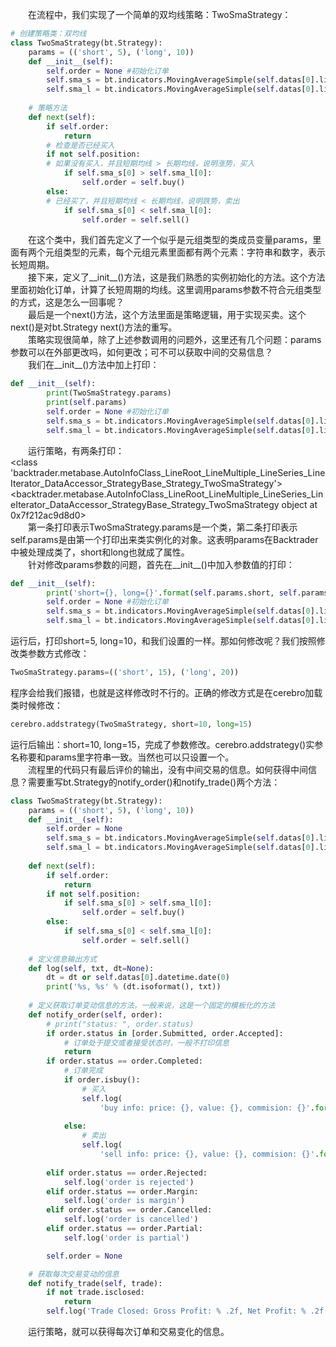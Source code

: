 &emsp;&emsp;在流程中，我们实现了一个简单的双均线策略：TwoSmaStrategy：
```python
# 创建策略类：双均线
class TwoSmaStrategy(bt.Strategy):
    params = (('short', 5), ('long', 10))
    def __init__(self):
        self.order = None #初始化订单
        self.sma_s = bt.indicators.MovingAverageSimple(self.datas[0].lines.close, period=self.params.short)
        self.sma_l = bt.indicators.MovingAverageSimple(self.datas[0].lines.close, period=self.params.long)
    
    # 策略方法
    def next(self):
        if self.order:
            return
        # 检查是否已经买入
        if not self.position:
        # 如果没有买入，并且短期均线 > 长期均线，说明涨势，买入
            if self.sma_s[0] > self.sma_l[0]:
                self.order = self.buy()
        else:
        # 已经买了，并且短期均线 < 长期均线，说明跌势，卖出
            if self.sma_s[0] < self.sma_l[0]:
                self.order = self.sell()
```
&emsp;&emsp;在这个类中，我们首先定义了一个似乎是元组类型的类成员变量params，里面有两个元组类型的元素，每个元组元素里面都有两个元素：字符串和数字，表示长短周期。  
&emsp;&emsp;接下来，定义了__init__()方法，这是我们熟悉的实例初始化的方法。这个方法里面初始化订单，计算了长短周期的均线。这里调用params参数不符合元组类型的方式，这是怎么一回事呢？  
&emsp;&emsp;最后是一个next()方法，这个方法里面是策略逻辑，用于实现买卖。这个next()是对bt.Strategy next()方法的重写。  
&emsp;&emsp;策略实现很简单，除了上述参数调用的问题外，这里还有几个问题：params参数可以在外部更改吗，如何更改；可不可以获取中间的交易信息？  
&emsp;&emsp;我们在__init__()方法中加上打印：
```python
def __init__(self):
        print(TwoSmaStrategy.params)
        print(self.params)
        self.order = None #初始化订单
        self.sma_s = bt.indicators.MovingAverageSimple(self.datas[0].lines.close, period=self.params.short)
        self.sma_l = bt.indicators.MovingAverageSimple(self.datas[0].lines.close, period=self.params.long)
```
&emsp;&emsp;运行策略，有两条打印：  
<class 'backtrader.metabase.AutoInfoClass_LineRoot_LineMultiple_LineSeries_LineIterator_DataAccessor_StrategyBase_Strategy_TwoSmaStrategy'>  
<backtrader.metabase.AutoInfoClass_LineRoot_LineMultiple_LineSeries_LineIterator_DataAccessor_StrategyBase_Strategy_TwoSmaStrategy object at 0x7f212ac9d8d0>  
&emsp;&emsp;第一条打印表示TwoSmaStrategy.params是一个类，第二条打印表示self.params是由第一个打印出来类实例化的对象。这表明params在Backtrader中被处理成类了，short和long也就成了属性。  
&emsp;&emsp;针对修改params参数的问题，首先在__init__()中加入参数值的打印：
```python
def __init__(self):
        print('short={}, long={}'.format(self.params.short, self.params.long))
        self.order = None #初始化订单
        self.sma_s = bt.indicators.MovingAverageSimple(self.datas[0].lines.close, period=self.params.short)
        self.sma_l = bt.indicators.MovingAverageSimple(self.datas[0].lines.close, period=self.params.long)
```
运行后，打印short=5, long=10，和我们设置的一样。那如何修改呢？我们按照修改类参数方式修改：
```python
TwoSmaStrategy.params=(('short', 15), ('long', 20))
```
程序会给我们报错，也就是这样修改时不行的。正确的修改方式是在cerebro加载类时候修改：
```python
cerebro.addstrategy(TwoSmaStrategy, short=10, long=15) 
```
运行后输出：short=10, long=15，完成了参数修改。cerebro.addstrategy()实参名称要和params里字符串一致。当然也可以只设置一个。  
&emsp;&emsp;流程里的代码只有最后评价的输出，没有中间交易的信息。如何获得中间信息？需要重写bt.Strategy的notify_order()和notify_trade()两个方法：
```python
class TwoSmaStrategy(bt.Strategy):
    params = (('short', 5), ('long', 10))
    def __init__(self):
        self.order = None 
        self.sma_s = bt.indicators.MovingAverageSimple(self.datas[0].lines.close, period=self.params.short)
        self.sma_l = bt.indicators.MovingAverageSimple(self.datas[0].lines.close, period=self.params.long)
    
    def next(self):
        if self.order:
            return
        if not self.position:
            if self.sma_s[0] > self.sma_l[0]:
                self.order = self.buy()
        else:
            if self.sma_s[0] < self.sma_l[0]:
                self.order = self.sell()
    
    # 定义信息输出方式            
    def log(self, txt, dt=None):
        dt = dt or self.datas[0].datetime.date(0)
        print('%s, %s' % (dt.isoformat(), txt))
    
    # 定义获取订单变动信息的方法，一般来说，这是一个固定的模板化的方法
    def notify_order(self, order):
        # print("status: ", order.status)
        if order.status in [order.Submitted, order.Accepted]:
            # 订单处于提交或者接受状态时，一般不打印信息
            return
        if order.status == order.Completed:
            # 订单完成
            if order.isbuy():
                # 买入
                self.log(
                    'buy info: price: {}, value: {}, commision: {}'.format(order.executed.price, order.executed.value,
                                                                           order.executed.comm))
            else:
                # 卖出
                self.log(
                    'sell info: price: {}, value: {}, commision: {}'.format(order.executed.price, order.executed.value,
                                                                            order.executed.comm))
        elif order.status == order.Rejected:
            self.log('order is rejected')
        elif order.status == order.Margin:
            self.log('order is margin')
        elif order.status == order.Cancelled:
            self.log('order is cancelled')
        elif order.status == order.Partial:
            self.log('order is partial')

        self.order = None

    # 获取每次交易变动的信息
    def notify_trade(self, trade):
        if not trade.isclosed:
            return
        self.log('Trade Closed: Gross Profit: % .2f, Net Profit: % .2f' % (trade.pnl, trade.pnlcomm))
```
&emsp;&emsp;运行策略，就可以获得每次订单和交易变化的信息。